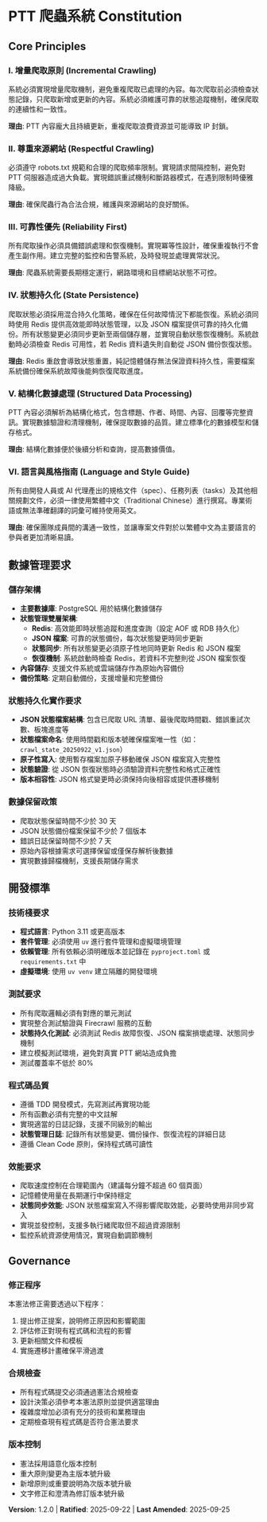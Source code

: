 <!--
Sync Impact Report:
- Version change: 1.1.1 → 1.2.0
- Added sections: Core Principles - VI. 語言與風格指南 (Language and Style Guide)
- Templates requiring updates: ✅ E:\not_company\ptt-crawl\.specify\templates\plan-template.md
- Follow-up TODOs: None
-->

# PTT 爬蟲系統 Constitution

## Core Principles

### I. 增量爬取原則 (Incremental Crawling)
系統必須實現增量爬取機制，避免重複爬取已處理的內容。每次爬取前必須檢查狀態記錄，只爬取新增或更新的內容。系統必須維護可靠的狀態追蹤機制，確保爬取的連續性和一致性。

**理由**: PTT 內容龐大且持續更新，重複爬取浪費資源並可能導致 IP 封鎖。

### II. 尊重來源網站 (Respectful Crawling)
必須遵守 robots.txt 規範和合理的爬取頻率限制。實現請求間隔控制，避免對 PTT 伺服器造成過大負載。實現錯誤重試機制和斷路器模式，在遇到限制時優雅降級。

**理由**: 確保爬蟲行為合法合規，維護與來源網站的良好關係。

### III. 可靠性優先 (Reliability First)
所有爬取操作必須具備錯誤處理和恢復機制。實現冪等性設計，確保重複執行不會產生副作用。建立完整的監控和告警系統，及時發現並處理異常狀況。

**理由**: 爬蟲系統需要長期穩定運行，網路環境和目標網站狀態不可控。

### IV. 狀態持久化 (State Persistence)
爬取狀態必須採用混合持久化策略，確保在任何故障情況下都能恢復。系統必須同時使用 Redis 提供高效能即時狀態管理，以及 JSON 檔案提供可靠的持久化備份。所有狀態變更必須同步更新至兩個儲存層，並實現自動狀態恢復機制。系統啟動時必須檢查 Redis 可用性，若 Redis 資料遺失則自動從 JSON 備份恢復狀態。

**理由**: Redis 重啟會導致狀態重置，純記憶體儲存無法保證資料持久性，需要檔案系統備份確保系統故障後能夠恢復爬取進度。

### V. 結構化數據處理 (Structured Data Processing)
PTT 內容必須解析為結構化格式，包含標題、作者、時間、內容、回覆等完整資訊。實現數據驗證和清理機制，確保提取數據的品質。建立標準化的數據模型和儲存格式。

**理由**: 結構化數據便於後續分析和查詢，提高數據價值。

### VI. 語言與風格指南 (Language and Style Guide)
所有由開發人員或 AI 代理產出的規格文件（spec）、任務列表（tasks）及其他相關規劃文件，必須一律使用繁體中文（Traditional Chinese）進行撰寫。專業術語或無法準確翻譯的詞彙可維持使用英文。

**理由**: 確保團隊成員間的溝通一致性，並讓專案文件對於以繁體中文為主要語言的參與者更加清晰易讀。

## 數據管理要求

### 儲存架構
- **主要數據庫**: PostgreSQL 用於結構化數據儲存
- **狀態管理雙層架構**:
  - **Redis**: 高效能即時狀態追蹤和進度查詢（設定 AOF 或 RDB 持久化）
  - **JSON 檔案**: 可靠的狀態備份，每次狀態變更時同步更新
  - **狀態同步**: 所有狀態變更必須原子性地同時更新 Redis 和 JSON 檔案
  - **恢復機制**: 系統啟動時檢查 Redis，若資料不完整則從 JSON 檔案恢復
- **內容儲存**: 支援文件系統或雲端儲存作為原始內容備份
- **備份策略**: 定期自動備份，支援增量和完整備份

### 狀態持久化實作要求
- **JSON 狀態檔案結構**: 包含已爬取 URL 清單、最後爬取時間戳、錯誤重試次數、板塊進度等
- **狀態檔案命名**: 使用時間戳和版本號確保檔案唯一性（如：`crawl_state_20250922_v1.json`）
- **原子性寫入**: 使用暫存檔案加原子移動確保 JSON 檔案寫入完整性
- **狀態驗證**: 從 JSON 恢復狀態時必須驗證資料完整性和格式正確性
- **版本相容性**: JSON 格式變更時必須保持向後相容或提供遷移機制

### 數據保留政策
- 爬取狀態保留時間不少於 30 天
- JSON 狀態備份檔案保留不少於 7 個版本
- 錯誤日誌保留時間不少於 7 天
- 原始內容根據需求可選擇保留或僅保存解析後數據
- 實現數據歸檔機制，支援長期儲存需求

## 開發標準

### 技術棧要求
- **程式語言**: Python 3.11 或更高版本
- **套件管理**: 必須使用 `uv` 進行套件管理和虛擬環境管理
- **依賴管理**: 所有依賴必須明確版本並記錄在 `pyproject.toml` 或 `requirements.txt` 中
- **虛擬環境**: 使用 `uv venv` 建立隔離的開發環境

### 測試要求
- 所有爬取邏輯必須有對應的單元測試
- 實現整合測試驗證與 Firecrawl 服務的互動
- **狀態持久化測試**: 必須測試 Redis 故障恢復、JSON 檔案損壞處理、狀態同步機制
- 建立模擬測試環境，避免對真實 PTT 網站造成負擔
- 測試覆蓋率不低於 80%

### 程式碼品質
- 遵循 TDD 開發模式，先寫測試再實現功能
- 所有函數必須有完整的中文註解
- 實現適當的日誌記錄，支援不同級別的輸出
- **狀態管理日誌**: 記錄所有狀態變更、備份操作、恢復流程的詳細日誌
- 遵循 Clean Code 原則，保持程式碼可讀性

### 效能要求
- 爬取速度控制在合理範圍內（建議每分鐘不超過 60 個頁面）
- 記憶體使用量在長期運行中保持穩定
- **狀態同步效能**: JSON 狀態檔案寫入不得影響爬取效能，必要時使用非同步寫入
- 實現並發控制，支援多執行緒爬取但不超過資源限制
- 監控系統資源使用情況，實現自動調節機制

## Governance

### 修正程序
本憲法修正需要透過以下程序：
1. 提出修正提案，說明修正原因和影響範圍
2. 評估修正對現有程式碼和流程的影響
3. 更新相關文件和模板
4. 實施遷移計畫確保平滑過渡

### 合規檢查
- 所有程式碼提交必須通過憲法合規檢查
- 設計決策必須參考本憲法原則並提供適當理由
- 複雜度增加必須有充分的技術和業務理由
- 定期檢查現有程式碼是否符合憲法要求

### 版本控制
- 憲法採用語意化版本控制
- 重大原則變更為主版本號升級
- 新增原則或重要說明為次版本號升級
- 文字修正和澄清為修訂版本號升級

**Version**: 1.2.0 | **Ratified**: 2025-09-22 | **Last Amended**: 2025-09-25
